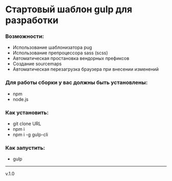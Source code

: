 # Стартовый шаблон gulp для разработки #
### Возможности: ###
* Использование шаблонизатора pug
* Использование препроцессора sass (scss)
* Автоматическая простановка вендорных префиксов
* Создание sourcemaps
* Автоматическая перезагрузка браузера при внесении изменений
### Для работы сборки у вас должны быть установлены: ###
* npm
* node.js
### Как установить: ###
* git clone URL
* npm i
* npm i -g gulp-cli
### Как запустить:
* gulp
***
v.1.0